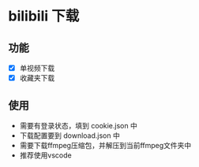 # bilibili 下载

## 功能

- [x] 单视频下载
- [x] 收藏夹下载

## 使用

- 需要有登录状态，填到 cookie.json 中
- 下载配置要到 download.json 中
- 需要下载ffmpeg压缩包，并解压到当前ffmpeg文件夹中
- 推荐使用vscode
